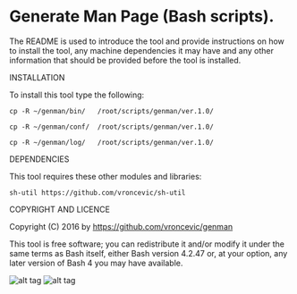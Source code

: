 Generate Man Page (Bash scripts).
================================================================================

The README is used to introduce the tool and provide instructions on
how to install the tool, any machine dependencies it may have and any
other information that should be provided before the tool is installed.

INSTALLATION

To install this tool type the following:

	cp -R ~/genman/bin/   /root/scripts/genman/ver.1.0/

	cp -R ~/genman/conf/  /root/scripts/genman/ver.1.0/

	cp -R ~/genman/log/   /root/scripts/genman/ver.1.0/


DEPENDENCIES

This tool requires these other modules and libraries:

	sh-util https://github.com/vroncevic/sh-util

COPYRIGHT AND LICENCE

Copyright (C) 2016 by https://github.com/vroncevic/genman

This tool is free software; you can redistribute it and/or modify
it under the same terms as Bash itself, either Bash version 4.2.47 or,
at your option, any later version of Bash 4 you may have available.

![alt tag](https://raw.githubusercontent.com/vroncevic/genman/master/bash_logo.png)
![alt tag](https://raw.githubusercontent.com/vroncevic/genman/master/linux_logo.jpg)

